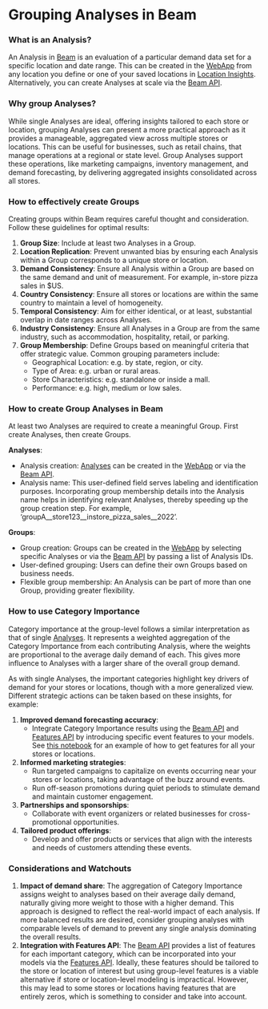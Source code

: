 # Grouping Analyses in Beam

### What is an Analysis? <a href="#what-is-an-analysis" id="what-is-an-analysis"></a>

An Analysis in [Beam](./) is an evaluation of a particular demand data set for a specific location and date range. This can be created in the [WebApp](https://control.predicthq.com/beam) from any location you define or one of your saved locations in [Location Insights](https://control.predicthq.com/location-insights). Alternatively, you can create Analyses at scale via the [Beam API](https://app.gitbook.com/s/kEFs8urDbSJqBmXUI3Lv/beam).

### Why group Analyses? <a href="#why-group-analyses" id="why-group-analyses"></a>

While single Analyses are ideal, offering insights tailored to each store or location, grouping Analyses can present a more practical approach as it provides a manageable, aggregated view across multiple stores or locations. This can be useful for businesses, such as retail chains, that manage operations at a regional or state level. Group Analyses support these operations, like marketing campaigns, inventory management, and demand forecasting, by delivering aggregated insights consolidated across all stores.

### How to effectively create Groups <a href="#how-to-effectively-create-groups" id="how-to-effectively-create-groups"></a>

Creating groups within Beam requires careful thought and consideration. Follow these guidelines for optimal results:

1. **Group Size**: Include at least two Analyses in a Group.
2. **Location Replication**: Prevent unwanted bias by ensuring each Analysis within a Group corresponds to a unique store or location.
3. **Demand Consistency**: Ensure all Analysis within a Group are based on the same demand and unit of measurement. For example, in-store pizza sales in $US.
4. **Country Consistency**: Ensure all stores or locations are within the same country to maintain a level of homogeneity.
5. **Temporal Consistency**: Aim for either identical, or at least, substantial overlap in date ranges across Analyses.
6. **Industry Consistency**: Ensure all Analyses in a Group are from the same industry, such as accommodation, hospitality, retail, or parking.
7. **Group Membership**: Define Groups based on meaningful criteria that offer strategic value. Common grouping parameters include:
   * Geographical Location: e.g. by state, region, or city.
   * Type of Area: e.g. urban or rural areas.
   * Store Characteristics: e.g. standalone or inside a mall.
   * Performance: e.g. high, medium or low sales.

### How to create Group Analyses in Beam <a href="#how-to-create-group-analyses-in-beam" id="how-to-create-group-analyses-in-beam"></a>

At least two Analyses are required to create a meaningful Group. First create Analyses, then create Groups.

**Analyses**:

* Analysis creation: [Analyses](creating-an-analysis-in-beam.md) can be created in the [WebApp](https://control.predicthq.com/beam) or via the [Beam API](https://app.gitbook.com/s/kEFs8urDbSJqBmXUI3Lv/beam).
* Analysis name: This user-defined field serves labeling and identification purposes. Incorporating group membership details into the Analysis name helps in identifying relevant Analyses, thereby speeding up the group creation step. For example, ‘groupA\_\_store123\_\_instore\_pizza\_sales\_\_2022’.

**Groups**:

* Group creation: Groups can be created in the [WebApp](https://control.predicthq.com/beam/groups) by selecting specific Analyses or via the [Beam API](https://app.gitbook.com/s/kEFs8urDbSJqBmXUI3Lv/beam/analysis-groups) by passing a list of Analysis IDs.
* User-defined grouping: Users can define their own Groups based on business needs.
* Flexible group membership: An Analysis can be part of more than one Group, providing greater flexibility.

### How to use Category Importance <a href="#how-to-use-category-importance" id="how-to-use-category-importance"></a>

Category importance at the group-level follows a similar interpretation as that of single [Analyses](viewing-the-category-importance-information-in-beam.md). It represents a weighted aggregation of the Category Importance from each contributing Analysis, where the weights are proportional to the average daily demand of each. This gives more influence to Analyses with a larger share of the overall group demand.

As with single Analyses, the important categories highlight key drivers of demand for your stores or locations, though with a more generalized view. Different strategic actions can be taken based on these insights, for example:

1. **Improved demand forecasting accuracy**:
   * Integrate Category Importance results using the [Beam API](https://app.gitbook.com/s/kEFs8urDbSJqBmXUI3Lv/beam/analysis-groups/get-aggregated-feature-importance) and [Features API](https://app.gitbook.com/s/kEFs8urDbSJqBmXUI3Lv/beam/analyses/get-feature-importance) by introducing specific event features to your models. See [this notebook](https://app.gitbook.com/s/tNhzHETmXsrWeVBndqqJ/getting-started/guides/beam-guides/ml-features-by-group) for an example of how to get features for all your stores or locations.
2. **Informed marketing strategies**:
   * Run targeted campaigns to capitalize on events occurring near your stores or locations, taking advantage of the buzz around events.
   * Run off-season promotions during quiet periods to stimulate demand and maintain customer engagement.
3. **Partnerships and sponsorships**:
   * Collaborate with event organizers or related businesses for cross-promotional opportunities.
4. **Tailored product offerings**:
   * Develop and offer products or services that align with the interests and needs of customers attending these events.

### Considerations and Watchouts <a href="#considerations-and-watchouts" id="considerations-and-watchouts"></a>

1. **Impact of demand share**: The aggregation of Category Importance assigns weight to analyses based on their average daily demand, naturally giving more weight to those with a higher demand. This approach is designed to reflect the real-world impact of each analysis. If more balanced results are desired, consider grouping analyses with comparable levels of demand to prevent any single analysis dominating the overall results.
2. **Integration with Features API**: The [Beam API](https://app.gitbook.com/s/kEFs8urDbSJqBmXUI3Lv/beam/analysis-groups/get-aggregated-feature-importance) provides a list of features for each important category, which can be incorporated into your models via the [Features API](https://app.gitbook.com/s/kEFs8urDbSJqBmXUI3Lv/features/get-features). Ideally, these features should be tailored to the store or location of interest but using group-level features is a viable alternative if store or location-level modeling is impractical. However, this may lead to some stores or locations having features that are entirely zeros, which is something to consider and take into account.

